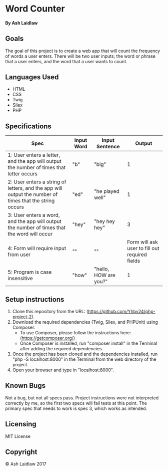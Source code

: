 # Word Counter
#### By Ash Laidlaw

## Goals

The goal of this project is to create a web app that will count the frequency of words a user enters. There will be two user inputs; the word or phrase that a user enters, and the word that a user wants to count.

## Languages Used

* HTML
* CSS
* Twig
* Silex
* PHP

## Specifications

| Spec | Input Word | Input Sentence | Output |
| ----- | ----- | ----- | ----- |
| 1: User enters a letter, and the app will output the number of times that letter occurs | "b" | "big" | 1 |
| 2: User enters a string of letters, and the app will output the number of times that the string occurs | "ed" | "he played well" | 1 |
| 3: User enters a word, and the app will output the number of times that the word will occur | "hey" | "hey hey hey" | 3 |
| 4: Form will require input from user | "" | "" | Form will ask user to fill out required fields |
| 5: Program is case insensitive | "how" | "hello, HOW are you?" | 1 |

## Setup instructions

1. Clone this repository from the URL: (https://github.com/Yhbv24/php-project-2).
2. Download the required dependencies (Twig, Silex, and PHPUnit) using Composer.
   * To use Composer, please follow the instructions here: (https://getcomposer.org/)
   * Once Composer is installed, run "composer install" in the Terminal after adding the required dependencies.
3. Once the project has been cloned and the dependencies installed, run "php -S localhost:8000" in the Terminal from the web directory of the project.
4. Open your browser and type in "localhost:8000".

## Known Bugs

Not a bug, but not all specs pass. Project instructions were not interpreted correctly by me, so the first two specs will fail tests at this point. The primary spec that needs to work is spec 3, which works as intended.

## Licensing

MIT License

## Copyright

© Ash Laidlaw 2017
